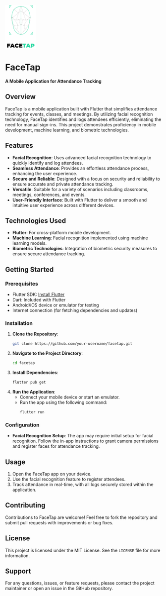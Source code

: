 <img src="https://github.com/RobsRoby/facetap/blob/main/lib/logo.png" alt="logo" width="100">

# FaceTap
**A Mobile Application for Attendance Tracking**

## Overview
FaceTap is a mobile application built with Flutter that simplifies attendance tracking for events, classes, and meetings. By utilizing facial recognition technology, FaceTap identifies and logs attendees efficiently, eliminating the need for manual sign-ins. This project demonstrates proficiency in mobile development, machine learning, and biometric technologies.

## Features
- **Facial Recognition**: Uses advanced facial recognition technology to quickly identify and log attendees.
- **Seamless Attendance**: Provides an effortless attendance process, enhancing the user experience.
- **Secure and Reliable**: Designed with a focus on security and reliability to ensure accurate and private attendance tracking.
- **Versatile**: Suitable for a variety of scenarios including classrooms, meetings, conferences, and events.
- **User-Friendly Interface**: Built with Flutter to deliver a smooth and intuitive user experience across different devices.

## Technologies Used
- **Flutter**: For cross-platform mobile development.
- **Machine Learning**: Facial recognition implemented using machine learning models.
- **Biometric Technologies**: Integration of biometric security measures to ensure secure attendance tracking.

## Getting Started

### Prerequisites
- Flutter SDK: [Install Flutter](https://flutter.dev/docs/get-started/install)
- Dart: Included with Flutter
- Android/iOS device or emulator for testing
- Internet connection (for fetching dependencies and updates)

### Installation
1. **Clone the Repository**:
   ```bash
   git clone https://github.com/your-username/facetap.git
   ```
2. **Navigate to the Project Directory**:
   ```bash
   cd facetap
   ```
3. **Install Dependencies**:
   ```bash
   flutter pub get
   ```
4. **Run the Application**:
   - Connect your mobile device or start an emulator.
   - Run the app using the following command:
     ```bash
     flutter run
     ```

### Configuration
- **Facial Recognition Setup**: The app may require initial setup for facial recognition. Follow the in-app instructions to grant camera permissions and register faces for attendance tracking.

## Usage
1. Open the FaceTap app on your device.
2. Use the facial recognition feature to register attendees.
3. Track attendance in real-time, with all logs securely stored within the application.

## Contributing
Contributions to FaceTap are welcome! Feel free to fork the repository and submit pull requests with improvements or bug fixes.

## License
This project is licensed under the MIT License. See the `LICENSE` file for more information.

## Support
For any questions, issues, or feature requests, please contact the project maintainer or open an issue in the GitHub repository.
